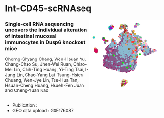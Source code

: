 # Int-CD45-scRNAseq

<img src="https://github.com/wenhsuanyuu/Int-CD45-scRNAseq/blob/d3a2901c1bd77fb78a6504cae3362c1a65dd1348/repository-graph.png" width="230" height="230" align="right">

### Single-cell RNA sequencing uncovers the individual alteration of intestinal mucosal immunocytes in Dusp6 knockout mice<br>
Cherng-Shyang Chang, Wen-Hsuan Yu, Chang-Chao Su, Jhen-Wei Ruan, Chiao-Mei Lin, Chih-Ting Huang, Yi-Ting Tsai, I-Jung Lin, Chao-Yang Lai, Tsung-Hsien Chuang, Wen-Jye Lin, Tse-Hua Tan, Hsuan-Cheng Huang, Hsueh-Fen Juan and Cheng-Yuan Kao
<br>
<br>
* Publication : 
* GEO data upload : GSE176087
